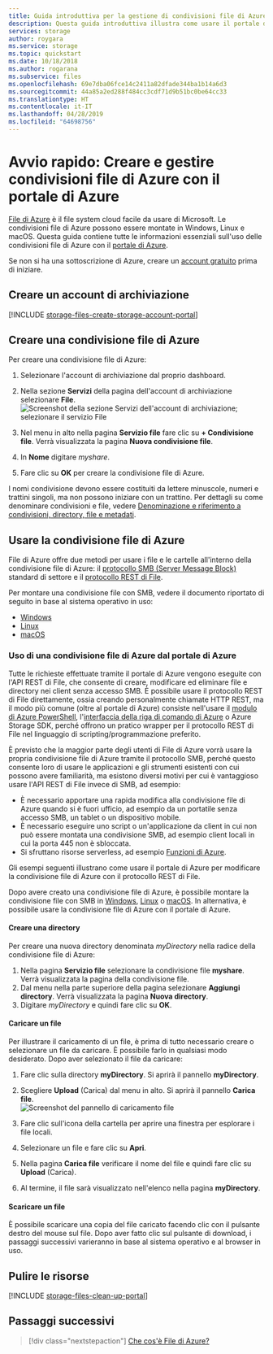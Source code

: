 ```yaml
---
title: Guida introduttiva per la gestione di condivisioni file di Azure con il portale di Azure
description: Questa guida introduttiva illustra come usare il portale di Azure per gestire File di Azure.
services: storage
author: roygara
ms.service: storage
ms.topic: quickstart
ms.date: 10/18/2018
ms.author: rogarana
ms.subservice: files
ms.openlocfilehash: 69e7dba06fce14c2411a82dfade344ba1b14a6d3
ms.sourcegitcommit: 44a85a2ed288f484cc3cdf71d9b51bc0be64cc33
ms.translationtype: HT
ms.contentlocale: it-IT
ms.lasthandoff: 04/28/2019
ms.locfileid: "64698756"
---
```

# <a name="quickstart-create-and-manage-azure-file-shares-with-the-azure-portal"></a>Avvio rapido: Creare e gestire condivisioni file di Azure con il portale di Azure 
[File di Azure](storage-files-introduction.md) è il file system cloud facile da usare di Microsoft. Le condivisioni file di Azure possono essere montate in Windows, Linux e macOS. Questa guida contiene tutte le informazioni essenziali sull'uso delle condivisioni file di Azure con il [portale di Azure](https://portal.azure.com/).

Se non si ha una sottoscrizione di Azure, creare un [account gratuito](https://azure.microsoft.com/free/?WT.mc_id=A261C142F) prima di iniziare.

## <a name="create-a-storage-account"></a>Creare un account di archiviazione
[!INCLUDE [storage-files-create-storage-account-portal](../../../includes/storage-files-create-storage-account-portal.md)]

## <a name="create-an-azure-file-share"></a>Creare una condivisione file di Azure
Per creare una condivisione file di Azure:

1. Selezionare l'account di archiviazione dal proprio dashboard.
2. Nella sezione **Servizi** della pagina dell'account di archiviazione selezionare **File**.
    ![Screenshot della sezione Servizi dell'account di archiviazione; selezionare il servizio File](media/storage-how-to-use-files-portal/create-file-share-1.png)

3. Nel menu in alto nella pagina **Servizio file** fare clic su **+ Condivisione file**. Verrà visualizzata la pagina **Nuova condivisione file**.
4. In **Nome** digitare *myshare*.
5. Fare clic su **OK** per creare la condivisione file di Azure.

I nomi condivisione devono essere costituiti da lettere minuscole, numeri e trattini singoli, ma non possono iniziare con un trattino. Per dettagli su come denominare condivisioni e file, vedere [Denominazione e riferimento a condivisioni, directory, file e metadati](https://docs.microsoft.com/rest/api/storageservices/Naming-and-Referencing-Shares--Directories--Files--and-Metadata).

## <a name="use-your-azure-file-share"></a>Usare la condivisione file di Azure
File di Azure offre due metodi per usare i file e le cartelle all'interno della condivisione file di Azure: il [protocollo SMB (Server Message Block)](https://msdn.microsoft.com/library/windows/desktop/aa365233.aspx) standard di settore e il [protocollo REST di File](https://docs.microsoft.com/rest/api/storageservices/file-service-rest-api). 

Per montare una condivisione file con SMB, vedere il documento riportato di seguito in base al sistema operativo in uso:
- [Windows](storage-how-to-use-files-windows.md)
- [Linux](storage-how-to-use-files-linux.md)
- [macOS](storage-how-to-use-files-mac.md)

### <a name="using-an-azure-file-share-from-the-azure-portal"></a>Uso di una condivisione file di Azure dal portale di Azure
Tutte le richieste effettuate tramite il portale di Azure vengono eseguite con l'API REST di File, che consente di creare, modificare ed eliminare file e directory nei client senza accesso SMB. È possibile usare il protocollo REST di File direttamente, ossia creando personalmente chiamate HTTP REST, ma il modo più comune (oltre al portale di Azure) consiste nell'usare il [modulo di Azure PowerShell](storage-how-to-use-files-powershell.md), l'[interfaccia della riga di comando di Azure](storage-how-to-use-files-cli.md) o Azure Storage SDK, perché offrono un pratico wrapper per il protocollo REST di File nel linguaggio di scripting/programmazione preferito. 

È previsto che la maggior parte degli utenti di File di Azure vorrà usare la propria condivisione file di Azure tramite il protocollo SMB, perché questo consente loro di usare le applicazioni e gli strumenti esistenti con cui possono avere familiarità, ma esistono diversi motivi per cui è vantaggioso usare l'API REST di File invece di SMB, ad esempio:

- È necessario apportare una rapida modifica alla condivisione file di Azure quando si è fuori ufficio, ad esempio da un portatile senza accesso SMB, un tablet o un dispositivo mobile.
- È necessario eseguire uno script o un'applicazione da client in cui non può essere montata una condivisione SMB, ad esempio client locali in cui la porta 445 non è sbloccata.
- Si sfruttano risorse serverless, ad esempio [Funzioni di Azure](../../azure-functions/functions-overview.md). 

Gli esempi seguenti illustrano come usare il portale di Azure per modificare la condivisione file di Azure con il protocollo REST di File. 

Dopo avere creato una condivisione file di Azure, è possibile montare la condivisione file con SMB in [Windows](storage-how-to-use-files-windows.md), [Linux](storage-how-to-use-files-linux.md) o [macOS](storage-how-to-use-files-mac.md). In alternativa, è possibile usare la condivisione file di Azure con il portale di Azure. 

#### <a name="create-a-directory"></a>Creare una directory
Per creare una nuova directory denominata *myDirectory* nella radice della condivisione file di Azure:

1. Nella pagina **Servizio file** selezionare la condivisione file **myshare**. Verrà visualizzata la pagina della condivisione file.
2. Dal menu nella parte superiore della pagina selezionare **Aggiungi directory**. Verrà visualizzata la pagina **Nuova directory**.
3. Digitare *myDirectory* e quindi fare clic su **OK**.

#### <a name="upload-a-file"></a>Caricare un file 
Per illustrare il caricamento di un file, è prima di tutto necessario creare o selezionare un file da caricare. È possibile farlo in qualsiasi modo desiderato. Dopo aver selezionato il file da caricare:

1. Fare clic sulla directory **myDirectory**. Si aprirà il pannello **myDirectory**.
2. Scegliere **Upload** (Carica) dal menu in alto. Si aprirà il pannello **Carica file**.  
    ![Screenshot del pannello di caricamento file](media/storage-how-to-use-files-portal/upload-file-1.png)

3. Fare clic sull'icona della cartella per aprire una finestra per esplorare i file locali. 
4. Selezionare un file e fare clic su **Apri**. 
5. Nella pagina **Carica file** verificare il nome del file e quindi fare clic su **Upload** (Carica).
6. Al termine, il file sarà visualizzato nell'elenco nella pagina **myDirectory**.

#### <a name="download-a-file"></a>Scaricare un file
È possibile scaricare una copia del file caricato facendo clic con il pulsante destro del mouse sul file. Dopo aver fatto clic sul pulsante di download, i passaggi successivi varieranno in base al sistema operativo e al browser in uso.

## <a name="clean-up-resources"></a>Pulire le risorse
[!INCLUDE [storage-files-clean-up-portal](../../../includes/storage-files-clean-up-portal.md)]

## <a name="next-steps"></a>Passaggi successivi

> [!div class="nextstepaction"]
> [Che cos'è File di Azure?](storage-files-introduction.md)
